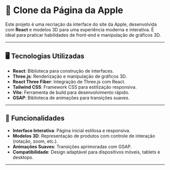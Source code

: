# 🍎 Clone da Página da Apple

Este projeto é uma recriação da interface do site da Apple, desenvolvida com **React** e modelos 3D para uma experiência moderna e interativa. É ideal para praticar habilidades de front-end e manipulação de gráficos 3D.

---

## 🖥️ Tecnologias Utilizadas

- **React**: Biblioteca para construção de interfaces.
- **Three.js**: Renderização e manipulação de gráficos 3D.
- **React Three Fiber**: Integração de Three.js com React.
- **Tailwind CSS**: Framework CSS para estilização responsiva.
- **Vite**: Ferramenta de build para desenvolvimento rápido.
- **GSAP**: Biblioteca de animações para transições suaves.

---

## 🎯 Funcionalidades

- **Interface Interativa**: Página inicial estilosa e responsiva.
- **Modelos 3D**: Representação de produtos com controle de interação (rotação, zoom, etc.).
- **Animações Suaves**: Transições aprimoradas com GSAP.
- **Compatibilidade**: Design adaptável para dispositivos móveis, tablets e desktops.

---


